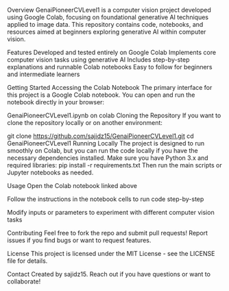 Overview
GenaiPioneerCVLevel1 is a computer vision project developed using Google Colab, focusing on foundational generative AI techniques applied to image data. This repository contains code, notebooks, and resources aimed at beginners exploring generative AI within computer vision.

Features
Developed and tested entirely on Google Colab
Implements core computer vision tasks using generative AI
Includes step-by-step explanations and runnable Colab notebooks
Easy to follow for beginners and intermediate learners

Getting Started
Accessing the Colab Notebook
The primary interface for this project is a Google Colab notebook. You can open and run the notebook directly in your browser:

GenaiPioneerCVLevel1.ipynb on colab
Cloning the Repository
If you want to clone the repository locally or on another environment:

git clone https://github.com/sajidz15/GenaiPioneerCVLevel1.git
cd GenaiPioneerCVLevel1
Running Locally
The project is designed to run smoothly on Colab, but you can run the code locally if you have the necessary dependencies installed. Make sure you have Python 3.x and required libraries:
pip install -r requirements.txt
Then run the main scripts or Jupyter notebooks as needed.

Usage
Open the Colab notebook linked above

Follow the instructions in the notebook cells to run code step-by-step

Modify inputs or parameters to experiment with different computer vision tasks

Contributing
Feel free to fork the repo and submit pull requests!
Report issues if you find bugs or want to request features.

License
This project is licensed under the MIT License - see the LICENSE file for details.

Contact
Created by sajidz15.
Reach out if you have questions or want to collaborate!

